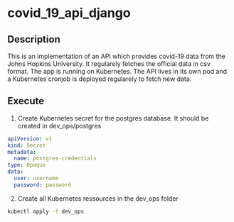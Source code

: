 # covid_19_api_django

## Description
This is an implementation of an API which provides covid-19 data from the Johns Hopkins University. It regularely fetches the official data in csv format.
The app is running on Kubernetes. The API lives in its own pod and a Kubernetes cronjob is deployed regularely to fetch new data.

## Execute
1. Create Kubernetes secret for the postgres database. It should be created in dev_ops/postgres
```yaml
apiVersion: v1
kind: Secret
metadata:
  name: postgres-credentials
type: Opaque
data:
  user: username
  password: password
```

2. Create all Kubernetes ressources in the dev_ops folder
```bash
kubectl apply -f dev_ops
```
